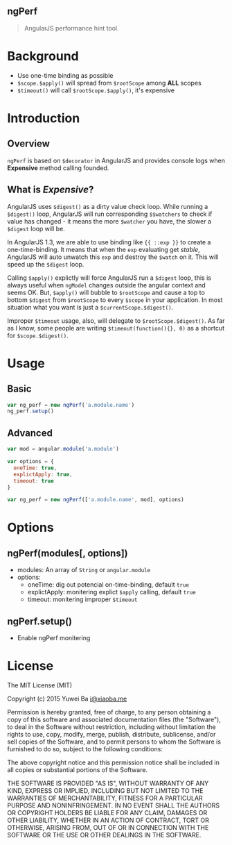 ngPerf
------

> AngularJS performance hint tool.

# Background

* Use one-time binding as possible
* `$scope.$apply()` will spread from `$rootScope` among **ALL** scopes
* `$timeout()` will call `$rootScope.$apply()`, it's expensive

# Introduction

## Overview
`ngPerf` is based on `$decorator` in AngularJS and provides console logs when __Expensive__ method calling founded.

## What is _Expensive_?

AngularJS uses `$digest()` as a dirty value check loop. While running a `$digest()` loop, AngularJS will run corresponding `$$watchers` to check if value has changed - it means the more `$watcher` you have, the slower a `$digest` loop will be.

In AngularJS 1.3, we are able to use binding like `{{ ::exp }}` to create a one-time-binding. It means that when the `exp` evaluating get _stable_, AngularJS will auto unwatch this `exp` and destroy the `$watch` on it. This will speed up the `$digest` loop.

Calling `$apply()` explictly will force AngularJS run a `$digest` loop, this is always useful when `ngModel` changes outside the angular context and seems OK. But, `$apply()` will bubble to `$rootScope` and cause a top to bottom `$digest` from `$rootScope` to every `$scope` in your application. In most situation what you want is just a `$currentScope.$digest()`.

Improper `$timeout` usage, also, will delegate to `$rootScope.$digest()`. As far as I know, some people are writing `$timeout(function(){}, 0)` as a shortcut for `$scope.$digest()`.

# Usage

## Basic

```js
var ng_perf = new ngPerf('a.module.name')
ng_perf.setup()
```

## Advanced

```js
var mod = angular.module('a.module')

var options = {
  oneTime: true,
  explictApply: true,
  timeout: true
}

var ng_perf = new ngPerf(['a.module.name', mod], options)
```

# Options

## ngPerf(modules[, options])

* modules: An array of `String` or `angular.module`
* options:
  - oneTime: dig out potencial on-time-binding, default `true`
  - explictApply: monitering explict `$apply` calling, default `true`
  - timeout: monitering improper `$timeout`

## ngPerf.setup()

* Enable ngPerf monitering

# License

The MIT License (MIT)

Copyright (c) 2015 Yuwei Ba <i@xiaoba.me>

Permission is hereby granted, free of charge, to any person obtaining a copy
of this software and associated documentation files (the "Software"), to deal
in the Software without restriction, including without limitation the rights
to use, copy, modify, merge, publish, distribute, sublicense, and/or sell
copies of the Software, and to permit persons to whom the Software is
furnished to do so, subject to the following conditions:

The above copyright notice and this permission notice shall be included in all
copies or substantial portions of the Software.

THE SOFTWARE IS PROVIDED "AS IS", WITHOUT WARRANTY OF ANY KIND, EXPRESS OR
IMPLIED, INCLUDING BUT NOT LIMITED TO THE WARRANTIES OF MERCHANTABILITY,
FITNESS FOR A PARTICULAR PURPOSE AND NONINFRINGEMENT. IN NO EVENT SHALL THE
AUTHORS OR COPYRIGHT HOLDERS BE LIABLE FOR ANY CLAIM, DAMAGES OR OTHER
LIABILITY, WHETHER IN AN ACTION OF CONTRACT, TORT OR OTHERWISE, ARISING FROM,
OUT OF OR IN CONNECTION WITH THE SOFTWARE OR THE USE OR OTHER DEALINGS IN THE
SOFTWARE.
